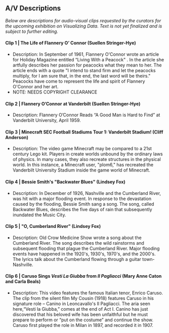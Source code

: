 ## A/V Descriptions

_Below are descriptions for audio-visual clips requested by the curators for the upcoming exhibition on Visualizing Data. Text is not yet finalized and is subject to further editing._

#### Clip 1 | The Life of Flannery O’ Connor (Suellen Stringer-Hye)
* Description: In September of 1961, Flannery O'Connor wrote an article for Holiday Magazine entitled “Living With a Peacock" . In the article she artfully describes her passion for peacocks what they mean to her. The article ends with a quote "I intend to stand firm and let the peacocks multiply, for I am sure that, in the end, the last word will be theirs." Peacocks have come to represent the life and spirit of Flannery O'Connor and her art. 
* NOTE: NEEDS COPYRIGHT CLEARANCE

#### Clip 2 | Flannery O’Connor at Vanderbilt (Suellen Stringer-Hye)
* Description: Flannery O’Connor Reads “A Good Man is Hard to Find” at Vanderbilt University, April 1959.

#### Clip 3 | Minecraft SEC Football Stadiums Tour 1: Vanderbilt Stadium! (Cliff Anderson)
* Description: The video game Minecraft may be compared to a 21st century Lego kit. Players in create worlds unbound by the ordinary laws of physics. In many cases, they also recreate structures in the physical world. In this instance, a Minecraft user, "plom6," has recreated the Vanderbilt University Stadium inside the game world of Minecraft.

#### Clip 4 | Bessie Smith's "Backwater Blues" (Lindsey Fox)
* Description: In December of 1926, Nashville and the Cumberland River, was hit with a major flooding event.  In response to the devastation caused by the flooding, Bessie Smith sang a song.  The song, called Backwater Blues, describes the five days of rain that subsequently inundated the Music City.

#### Clip 5 | "O, Cumberland River" (Lindsey Fox)
* Description: Old Crow Medicine Show wrote a song about the Cumberland River.  The song describes the wild rainstorms and subsequent flooding that plague the Cumberland River.  Major flooding events have happened in the 1920's, 1930's, 1970's, and the 2000's.  The lyrics talk about the Cumberland flowing through a guitar town- Nashville.

#### Clip 6 | Caruso Sings _Vesti La Giubba_ from _Il Pagliacci_ (Mary Anne Caton and Carla Beals)
* Description: This video features the famous Italian tenor, Enrico Caruso. The clip from the silent film My Cousin (1918) features Caruso in his signature role – Canino in Leoncavallo's Il Pagliacci. The aria seen here,“Vesti la Giubba,” comes at the end of Act I. Canino has just discovered that his beloved wife has been unfaithful but he must prepare to perform or “put on the costume” and continue the show. Caruso first played the role in Milan in 1897, and recorded it in 1907. 



